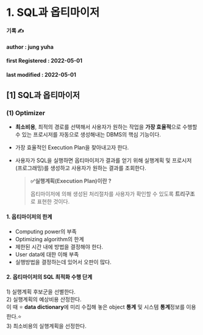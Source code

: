 # 1. SQL과 옵티마이저

**기록 ✍️**

#### author : jung yuha

#### **first Registered : 2022-05-01**

#### last modified : **2022-05-01**

## \[1] SQL과 옵티마이저 <a href="#1-sql" id="1-sql"></a>

### (1) Optimizer <a href="#1-optimizer" id="1-optimizer"></a>

* **최소비용**, 최적의 경로를 선택해서 사용자가 원하는 작업을 **가장 효율적**으로 수행할 수 있는 프로시저를 자동으로 생성해내는 DBMS의 핵심 기능이다.
* 가장 효율적인 Execution Plan을 찾아내고자 한다.
*   사용자가 SQL을 실행하면 옵티마이저가 결과를 얻기 위해 실행계획 및 프로시저(프로그래밍)를 생성하고 사용자가 원하는 결과를 조회한다.

    > **✅실행계획(Execution Plan)이란 ?**
    >
    > 옵티마이저에 의해 생성된 처리절차를 사용자가 확인할 수 있도록 **트리구조**로 표현한 것이다.

#### 1. 옵티마이저의 한계 <a href="#1" id="1"></a>

* Computing power의 부족
* Optimizing algorithm의 한계
* 제한된 시간 내에 방법을 결정해야 한다.
* User data에 대한 이해 부족
* 실행방법을 결정하는데 있어서 오판이 많다.

#### 2. 옵티마이저의 SQL 최적화 수행 단계 <a href="#2-sql" id="2-sql"></a>

1\) 실행계획 후보군을 선별한다.\
2\) 실행계획의 예상비용 산정한다.\
이 때 ⭐️ **data dictionary**에 미리 수집해 놓은 object **통계** 및 시스템 **통계**정보를 이용한다.⭐️\
3\) 최소비용의 실행계획을 선정한다.
